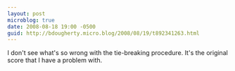 ```yaml
---
layout: post
microblog: true
date: 2008-08-18 19:00 -0500
guid: http://bdougherty.micro.blog/2008/08/19/t892341263.html
---
```

I don't see what's so wrong with the tie-breaking procedure. It's the original score that I have a problem with.
